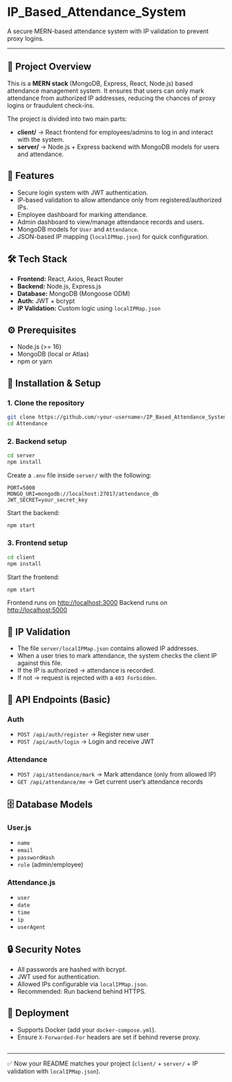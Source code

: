 # IP_Based_Attendance_System
A secure MERN-based attendance system with IP validation to prevent proxy logins.

---

## 📌 Project Overview

This is a **MERN stack** (MongoDB, Express, React, Node.js) based attendance management system. It ensures that users can only mark attendance from authorized IP addresses, reducing the chances of proxy logins or fraudulent check-ins.

The project is divided into two main parts:

* **client/** → React frontend for employees/admins to log in and interact with the system.
* **server/** → Node.js + Express backend with MongoDB models for users and attendance.

## 🚀 Features

* Secure login system with JWT authentication.
* IP-based validation to allow attendance only from registered/authorized IPs.
* Employee dashboard for marking attendance.
* Admin dashboard to view/manage attendance records and users.
* MongoDB models for `User` and `Attendance`.
* JSON-based IP mapping (`localIPMap.json`) for quick configuration.

## 🛠️ Tech Stack

* **Frontend:** React, Axios, React Router
* **Backend:** Node.js, Express.js
* **Database:** MongoDB (Mongoose ODM)
* **Auth:** JWT + bcrypt
* **IP Validation:** Custom logic using `localIPMap.json`

## ⚙️ Prerequisites

* Node.js (>= 16)
* MongoDB (local or Atlas)
* npm or yarn

## 🔧 Installation & Setup

### 1. Clone the repository

```bash
git clone https://github.com/<your-username>/IP_Based_Attendance_System.git
cd Attendance
```

### 2. Backend setup

```bash
cd server
npm install
```

Create a `.env` file inside `server/` with the following:

```
PORT=5000
MONGO_URI=mongodb://localhost:27017/attendance_db
JWT_SECRET=your_secret_key
```

Start the backend:

```bash
npm start
```

### 3. Frontend setup

```bash
cd client
npm install
```

Start the frontend:

```bash
npm start
```

Frontend runs on [http://localhost:3000](http://localhost:3000)
Backend runs on [http://localhost:5000](http://localhost:5000)

## 🔑 IP Validation

* The file `server/localIPMap.json` contains allowed IP addresses.
* When a user tries to mark attendance, the system checks the client IP against this file.
* If the IP is authorized → attendance is recorded.
* If not → request is rejected with a `403 Forbidden`.

## 📡 API Endpoints (Basic)

### Auth

* `POST /api/auth/register` → Register new user
* `POST /api/auth/login` → Login and receive JWT

### Attendance

* `POST /api/attendance/mark` → Mark attendance (only from allowed IP)
* `GET /api/attendance/me` → Get current user’s attendance records

## 🗄️ Database Models

### User.js

* `name`
* `email`
* `passwordHash`
* `role` (admin/employee)

### Attendance.js

* `user`
* `date`
* `time`
* `ip`
* `userAgent`

## 🔒 Security Notes

* All passwords are hashed with bcrypt.
* JWT used for authentication.
* Allowed IPs configurable via `localIPMap.json`.
* Recommended: Run backend behind HTTPS.

## 🐳 Deployment

* Supports Docker (add your `docker-compose.yml`).
* Ensure `X-Forwarded-For` headers are set if behind reverse proxy.

##

---

✅ Now your README matches your project (`client/` + `server/` + IP validation with `localIPMap.json`).
